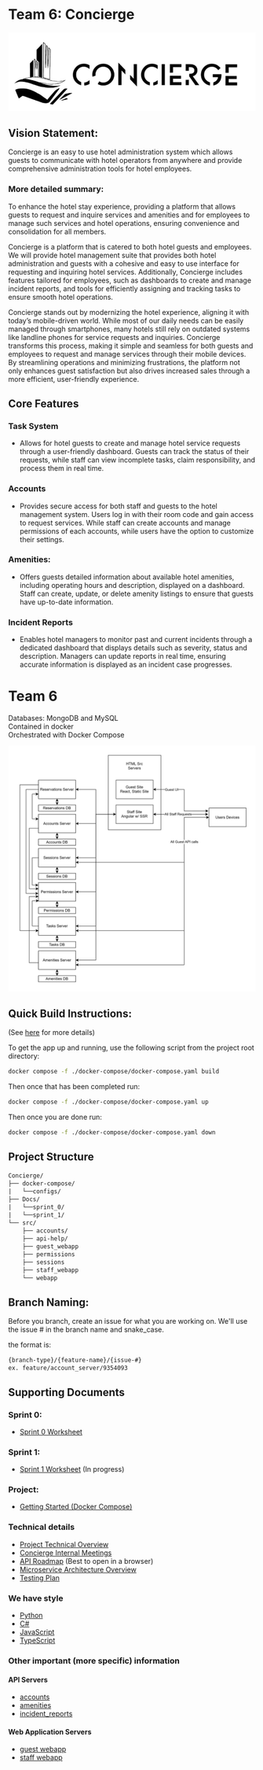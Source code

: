 # Team 6: Concierge

![Concierge Logo](/docs/images/logo.png)

## Vision Statement:

Concierge is an easy to use hotel administration system which allows guests to communicate with hotel operators from anywhere and provide comprehensive administration tools for hotel employees.

### More detailed summary: 

To enhance the hotel stay experience, providing a platform that allows guests to request and inquire services and amenities and for employees to manage such services and hotel operations, ensuring convenience and consolidation for all members.

 

Concierge is a platform that is catered to both hotel guests and employees. We will provide hotel management suite that provides both hotel administration and guests with a cohesive and easy to use interface for requesting and inquiring hotel services. Additionally, Concierge includes features tailored for employees, such as dashboards to create and manage incident reports, and tools for efficiently assigning and tracking tasks to ensure smooth hotel operations.

 

Concierge stands out by modernizing the hotel experience, aligning it with today’s mobile-driven world. While most of our daily needs can be easily managed through smartphones, many hotels still rely on outdated systems like landline phones for service requests and inquiries. Concierge transforms this process, making it simple and seamless for both guests and employees to request and manage services through their mobile devices. By streamlining operations and minimizing frustrations, the platform not only enhances guest satisfaction but also drives increased sales through a more efficient, user-friendly experience.

## Core Features
### Task System 
* Allows for hotel guests to create and manage hotel service requests through a user-friendly dashboard. Guests can track the status of their requests, while staff can view incomplete tasks, claim responsibility, and process them in real time.

### Accounts
* Provides secure access for both staff and guests to the hotel management system. Users log in with their room code and gain access to request services. While staff can create accounts and manage permissions of each accounts, while users have the option to customize their settings.

### Amenities: 
* Offers guests detailed information about available hotel amenities, including operating hours and description, displayed on a dashboard. Staff can create, update, or delete amenity listings to ensure that guests have up-to-date information.

### Incident Reports 
* Enables hotel managers to monitor past and current incidents through a dedicated dashboard that displays details such as severity, status and description. Managers can update reports in real time, ensuring accurate information is displayed as an incident case progresses.

# Team 6
Databases: MongoDB and MySQL\
Contained in docker \
Orchestrated with Docker Compose 

![Architecture diagram](/docs/sprint_0/images/block_diagram.jpg)

## Quick Build Instructions:
(See [here](/docker-compose/README.md) for more details)

To get the app up and running, use the following script from the project root directory:
```bash
docker compose -f ./docker-compose/docker-compose.yaml build
```
Then once that has been completed run:
```bash
docker compose -f ./docker-compose/docker-compose.yaml up
```
Then once you are done run:
```bash
docker compose -f ./docker-compose/docker-compose.yaml down
```


## Project Structure
```
Concierge/
├── docker-compose/
|   └──configs/
├── Docs/
|   └──sprint_0/
|   └──sprint_1/
└── src/
    ├── accounts/
    ├── api-help/
    ├── guest_webapp
    ├── permissions
    ├── sessions
    ├── staff_webapp
    └── webapp
```
## Branch Naming:
Before you branch, create an issue for what you are working on.
We'll use the issue # in the branch name and snake_case.

the format is:
```
{branch-type}/{feature-name}/{issue-#}
ex. feature/account_server/9354093
```

## Supporting Documents

### Sprint 0:
- [Sprint 0 Worksheet](/docs/sprint_0/sprint_0_worksheet.md)
### Sprint 1:
- [Sprint 1 Worksheet](/docs/sprint_1/sprint_1_worksheet.md)
(In progress)

### Project:
- [Getting Started (Docker Compose)](docs/project_docs/getting_started.md)

### Technical details
- [Project Technical Overview](/docs/README.md)
- [Concierge Internal Meetings](docs/project_docs/meeting_agenda.md)
- [API Roadmap](/src/api-help/redoc-static.html) (Best to open in a browser)
- [Microservice Architecture Overview](docs/project_docs/microservice_overview.md)
- [Testing Plan](docs/project_docs/testing_plan.md)

### We have style
- [Python](https://google.github.io/styleguide/pyguide.html)
- [C#](https://google.github.io/styleguide/csharp-style.html)
- [JavaScript](https://google.github.io/styleguide/jsguide.html)
- [TypeScript](https://google.github.io/styleguide/tsguide.html)

### Other important (more specific) information

#### API Servers
- [accounts](/src/accounts/README.md)
- [amenities](src/amenities/README.md)
- [incident_reports](src/incident_reports)

#### Web Application Servers
- [guest webapp](/src/guest_webapp/README/md)
- [staff webapp](/src/staff_webapp/README.md)
